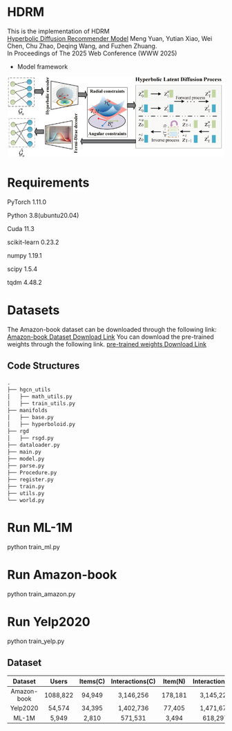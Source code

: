 # HDRM  
This is the implementation of HDRM  
[Hyperbolic Diffusion Recommender Model](https://arxiv.org/pdf/2504.01541)
Meng Yuan, Yutian Xiao, Wei Chen, Chu Zhao, Deqing Wang, and Fuzhen Zhuang.  
In Proceedings of The 2025 Web Conference (WWW 2025)


- Model framework

![png](https://github.com/yuanmeng-cpu/HDRM/blob/main/hdrm.png)

# Requirements
PyTorch  1.11.0

Python  3.8(ubuntu20.04)

Cuda  11.3

scikit-learn 0.23.2

numpy 1.19.1

scipy 1.5.4

tqdm 4.48.2

# Datasets
The Amazon-book dataset can be downloaded through the following link:
[Amazon-book Dataset Download Link](https://drive.google.com/file/d/1QYmTpnChuii9CvPBWFecFmhUHczJtjan/view)
You can download the pre-trained weights through the following link.
[pre-trained weights Download Link](https://drive.google.com/drive/folders/1wFmQbXPj-bxUct4frUZ8U5i4zaD3n7OQ?usp=sharing
)

## Code Structures

```
.
├── hgcn_utils
│   ├── math_utils.py
│   ├── train_utils.py
├── manifolds
│   ├── base.py
│   ├── hyperboloid.py
├── rgd
│   ├── rsgd.py
├── dataloader.py
├── main.py
├── model.py
├── parse.py
├── Procedure.py
├── register.py
├── train.py
├── utils.py
└── world.py

```

# Run ML-1M
python train_ml.py

# Run Amazon-book
python train_amazon.py

# Run Yelp2020
python train_yelp.py


## Dataset

|  Dataset   |  Users  |  Items(C)  |  Interactions(C)  |   Item(N)   |   Interactions(N) |
|:----------:|:--------:|:--------:|:---------------:|:-----------:|:-----------:|
|    Amazon-book    |  1088,822   |  94,949   |     3,146,256     | 178,181  |3,145,223  |
|  Yelp2020   |  54,574   |  34,395  |    1,402,736    | 77,405  |1,471,675  |
|  ML-1M  |  5,949   |  2,810  |     571,531     | 3,494  |618,297  |
